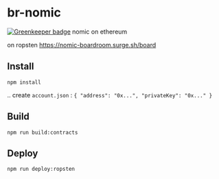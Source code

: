 # br-nomic

[![Greenkeeper badge](https://badges.greenkeeper.io/kumavis/br-nomic.svg)](https://greenkeeper.io/)
nomic on ethereum

on ropsten
https://nomic-boardroom.surge.sh/board

## Install

```
npm install
```

.. create `account.json` : `{ "address": "0x...", "privateKey": "0x..." }`

## Build

```
npm run build:contracts
```

## Deploy

```
npm run deploy:ropsten
```
